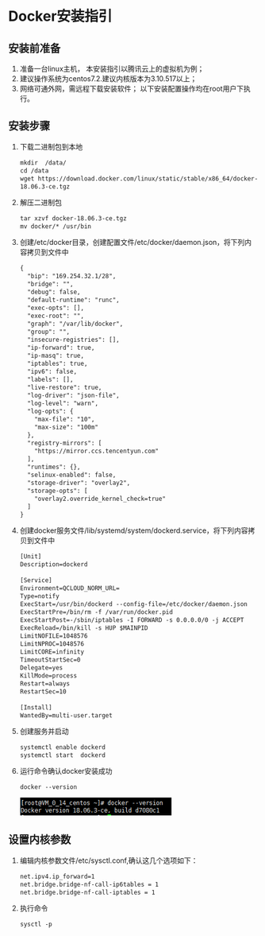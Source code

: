 # Docker安装指引

## 安装前准备
1. 准备一台linux主机， 本安装指引以腾讯云上的虚拟机为例；
2. 建议操作系统为centos7.2.建议内核版本为3.10.517以上；
3. 网络可通外网，需远程下载安装软件；
以下安装配置操作均在root用户下执行。


## 安装步骤
1. 下载二进制包到本地

	```
	mkdir  /data/
	cd /data
	wget https://download.docker.com/linux/static/stable/x86_64/docker-18.06.3-ce.tgz
	```

2. 解压二进制包

	```
	tar xzvf docker-18.06.3-ce.tgz
	mv docker/* /usr/bin
	```

3. 创建/etc/docker目录，创建配置文件/etc/docker/daemon.json，将下列内容拷贝到文件中

	```
	{
	  "bip": "169.254.32.1/28",
	  "bridge": "",
	  "debug": false,
	  "default-runtime": "runc",
	  "exec-opts": [],
	  "exec-root": "",
	  "graph": "/var/lib/docker",
	  "group": "",
	  "insecure-registries": [],
	  "ip-forward": true,
	  "ip-masq": true,
	  "iptables": true,
	  "ipv6": false,
	  "labels": [],
	  "live-restore": true,
	  "log-driver": "json-file",
	  "log-level": "warn",
	  "log-opts": {
	    "max-file": "10",
	    "max-size": "100m"
	  },
	  "registry-mirrors": [
	    "https://mirror.ccs.tencentyun.com"
	  ],
	  "runtimes": {},
	  "selinux-enabled": false,
	  "storage-driver": "overlay2",
	  "storage-opts": [
	    "overlay2.override_kernel_check=true"
	  ]
	}
	
	```

4. 创建docker服务文件/lib/systemd/system/dockerd.service，将下列内容拷贝到文件中

	```
	[Unit]
	Description=dockerd
	
	[Service]
	Environment=QCLOUD_NORM_URL=
	Type=notify
	ExecStart=/usr/bin/dockerd --config-file=/etc/docker/daemon.json
	ExecStartPre=/bin/rm -f /var/run/docker.pid
	ExecStartPost=-/sbin/iptables -I FORWARD -s 0.0.0.0/0 -j ACCEPT
	ExecReload=/bin/kill -s HUP $MAINPID
	LimitNOFILE=1048576
	LimitNPROC=1048576
	LimitCORE=infinity
	TimeoutStartSec=0
	Delegate=yes
	KillMode=process
	Restart=always
	RestartSec=10
	
	[Install]
	WantedBy=multi-user.target
	```

5. 创建服务并启动

	```
	systemctl enable dockerd
	systemctl start  dockerd
	```

6. 运行命令确认docker安装成功
	```
	docker --version
	```
	![docker_version](images/docker_version.png)

## 设置内核参数

1. 编辑内核参数文件/etc/sysctl.conf,确认这几个选项如下：

	```
	net.ipv4.ip_forward=1
	net.bridge.bridge-nf-call-ip6tables = 1
	net.bridge.bridge-nf-call-iptables = 1
	```
2. 执行命令
	
	```
	sysctl -p
	```
